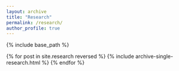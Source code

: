 ```yaml
---
layout: archive
title: "Research"
permalink: /research/
author_profile: true
---
```

{% include base_path %}


{% for post in site.research reversed %}
  {% include archive-single-research.html %}
{% endfor %}

<!--- Work in Progress
---------------	---!>

